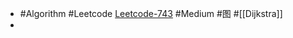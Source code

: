 - #Algorithm #Leetcode [Leetcode-743](https://leetcode-cn.com/problems/network-delay-time/) #Medium #图 #[[Dijkstra]]
-